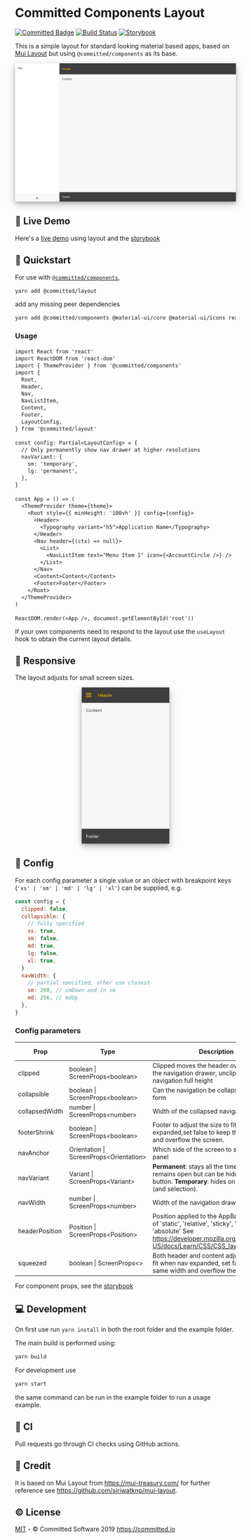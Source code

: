 # Committed Components Layout

[![Committed Badge](https://img.shields.io/endpoint?url=https%3A%2F%2Fcommitted.software%2Fbadge)](https://committed.io)
[![Build Status](https://drone.committed.software/api/badges/commitd/layout/status.svg)](https://drone.committed.software/commitd/layout)
[![Storybook](https://raw.githubusercontent.com/storybooks/brand/master/badge/badge-storybook.svg)](https://committed.software/layout)

This is a simple layout for standard looking material based apps, based on [Mui Layout](https://mui-treasury.com/components/layout)
but using `@committed/components` as its base.

<p align="center">
  <img src="images/layout.png" style="width: 600px; box-shadow: 0 4px 8px 0 rgba(0, 0, 0, 0.2), 0 6px 20px 0 rgba(0, 0, 0, 0.19);"/>
</p>

## 🔗 Live Demo

Here's a [live demo](https://committed.software/docs) using layout and the [storybook](https://committed.software/layout)

## 🚀 Quickstart

For use with [`@committed/components`](https://github.com/commitd/components),

```bash
yarn add @committed/layout
```

add any missing peer dependencies

```bash
yarn add @committed/components @material-ui/core @material-ui/icons react react-dom
```

### Usage

```tsx
import React from 'react'
import ReactDOM from 'react-dom'
import { ThemeProvider } from '@committed/components'
import {
  Root,
  Header,
  Nav,
  NavListItem,
  Content,
  Footer,
  LayoutConfig,
} from '@committed/layout'

const config: Partial<LayoutConfig> = {
  // Only permanently show nav drawer at higher resolutions
  navVariant: {
    sm: 'temporary',
    lg: 'permanent',
  },
}

const App = () => (
  <ThemeProvider theme={theme}>
    <Root style={{ minHeight: '100vh' }} config={config}>
      <Header>
        <Typography variant="h5">Application Name</Typography>
      </Header>
      <Nav header={(ctx) => null}>
        <List>
          <NavListItem text="Menu Item 1" icon={<AccountCircle />} />
        </List>
      </Nav>
      <Content>Content</Content>
      <Footer>Footer</Footer>
    </Root>
  </ThemeProvider>
)

ReactDOM.render(<App />, document.getElementById('root'))
```

If your own components need to respond to the layout use the `useLayout` hook to obtain the current layout details.

## 📱 Responsive

The layout adjusts for small screen sizes.

<p align="center">
  <img src="images/mobile.png" style="width: 200px; box-shadow: 0 4px 8px 0 rgba(0, 0, 0, 0.2), 0 6px 20px 0 rgba(0, 0, 0, 0.19);"/>
</p>

## 📝 Config

For each config parameter a single value or an object with breakpoint keys (`'xs' | 'sm' | 'md' | 'lg' | 'xl'`) can be supplied, e.g.

```javascript
const config = {
  clipped: false,
  collapsible: {
    // fully specified
    xs: true,
    sm: false,
    md: true,
    lg: false,
    xl: true,
  }
  navWidth: {
    // partial specified, other use closest
    sm: 200, // smDown and in sm
    md: 256, // mdUp
  },
}
```

### Config parameters

| Prop           | Type                                      | Description                                                                                                                                                                     | Default Value |
| -------------- | ----------------------------------------- | ------------------------------------------------------------------------------------------------------------------------------------------------------------------------------- | ------------- |
| clipped        | boolean \| ScreenProps\<boolean\>         | Clipped moves the header over the top of the navigation drawer, unclipped makes navigation full height                                                                          | false         |
| collapsible    | boolean \| ScreenProps\<boolean\>         | Can the navigation be collapsed to a smaller form                                                                                                                               | true          |
| collapsedWidth | number \| ScreenProps\<number\>           | Width of the collapsed navigation                                                                                                                                               | 64            |
| footerShrink   | boolean \| ScreenProps\<boolean\>         | Footer to adjust the size to fit when nav expanded,set false to keep the same width and overflow the screen.                                                                    | true          |
| navAnchor      | Orientation \| ScreenProps\<Orientation\> | Which side of the screen to show the nav panel                                                                                                                                  | left          |
| navVariant     | Variant \| ScreenProps\<Variant\>         | **Permanent**: stays all the time. **Persistent**: remains open but can be hidden with button. **Temporary**: hides on click away (and selection).                              | permanent     |
| navWidth       | number \| ScreenProps\<number\>           | Width of the navigation drawer                                                                                                                                                  | 256           |
| headerPosition | Position \| ScreenProps\<Position\>       | Position applied to the AppBar header. one of 'static', 'relative', 'sticky', 'fixed', 'absolute' See https://developer.mozilla.org/en-US/docs/Learn/CSS/CSS_layout/Positioning | relative      |
| squeezed       | boolean \| ScreenProps\<\>                | Both header and content adjust the size to fit when nav expanded, set false to keep the same width and overflow the screen.                                                     | boolean       |

For component props, see the [storybook](https://committed.software/layout)

## 💻 Development

On first use run `yarn install` in both the root folder and the example folder.

The main build is performed using:

```bash
yarn build
```

For development use

```bash
yarn start
```

the same command can be run in the example folder to run a usage example.

## 🤖 CI

Pull requests go through CI checks using GitHub actions.

## 👏 Credit

It is based on Mui Layout from https://mui-treasury.com/
for further reference see https://github.com/siriwatknp/mui-layout.

## ©️ License

[MIT](/LICENSE) - © Committed Software 2019 <https://committed.io>
